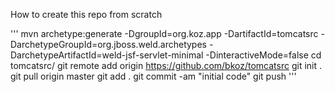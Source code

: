  How to create this repo from scratch

'''
 mvn archetype:generate -DgroupId=org.koz.app -DartifactId=tomcatsrc -DarchetypeGroupId=org.jboss.weld.archetypes -DarchetypeArtifactId=weld-jsf-servlet-minimal -DinteractiveMode=false
 cd tomcatsrc/
 git remote add origin https://github.com/bkoz/tomcatsrc
 git init .
 git pull origin master
 git add .
 git commit -am "initial code"
 git push
'''
